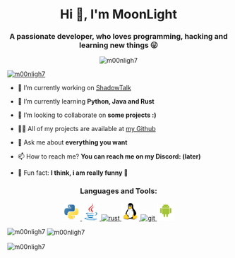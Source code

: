 <h1 align="center">Hi 👋, I'm MoonLight</h1>
<h3 align="center">A passionate developer, who loves programming, hacking and learning new things 😜</h3>
<p align="center"> <img src="https://komarev.com/ghpvc/?username=m00nligh7&label=Profile%20views&color=0e75b6&style=flat" alt="m00nligh7" /> </p>
<p align="left"> <a href="https://github.com/ryo-ma/github-profile-trophy"><img src="https://github-profile-trophy.vercel.app/?username=m00nligh7" alt="m00nligh7" /></a> </p>

- 🔭 I’m currently working on [ShadowTalk](https://github.com/m00nligh7/ShadowTalk)

- 🌱 I’m currently learning **Python, Java and Rust**

- 🤫 I’m looking to collaborate on **some projects :)**

- 👨‍💻 All of my projects are available at [my Github](https://github.com/m00nligh7?tab=repositories)

- 💬 Ask me about **everything you want**

- 📫 How to reach me? **You can reach me on my Discord: (later)**

- 🤭 Fun fact: **I think, i am really funny 🤭**

<h3 align="center">Languages and Tools:</h3>
<p align="center"> 
<a href="https://www.python.org" target="_blank" rel="noreferrer"> <img src="https://raw.githubusercontent.com/devicons/devicon/master/icons/python/python-original.svg" alt="python" width="40" height="40"/>
</a>
<a href="https://www.java.com" target="_blank" rel="noreferrer"> <img src="https://raw.githubusercontent.com/devicons/devicon/master/icons/java/java-original.svg" alt="java" width="40" height="40"/>
</a>
<a href="https://www.rust-lang.org" target="_blank" rel="noreferrer"> <img src="https://upload.wikimedia.org/wikipedia/commons/0/0f/Original_Ferris.svg" alt="rust" width="40" height="40"/>
</a>
<a href="https://www.linux.org/" target="_blank" rel="noreferrer"> <img src="https://raw.githubusercontent.com/devicons/devicon/master/icons/linux/linux-original.svg" alt="linux" width="40" height="40"/>
</a>
<a href="https://git-scm.com/" target="_blank" rel="noreferrer"> <img src="https://www.vectorlogo.zone/logos/git-scm/git-scm-icon.svg" alt="git" width="40" height="40"/> 
</a>
<a href="https://developer.android.com" target="_blank" rel="noreferrer"> <img src="https://raw.githubusercontent.com/devicons/devicon/master/icons/android/android-original-wordmark.svg" alt="android" width="40" height="40"/>
</a>
</p>

<p><img align="left" src="https://github-readme-stats.vercel.app/api/top-langs?username=m00nligh7&show_icons=true&locale=en&layout=compact" alt="m00nligh7"/></p>

<p>&nbsp;<img align="center" src="https://github-readme-stats.vercel.app/api?username=m00nligh7&show_icons=true&locale=en" alt="m00nligh7"/></p>

<p><img align="center" src="https://github-readme-streak-stats.herokuapp.com/?user=m00nligh7&" alt="m00nligh7"/></p>


